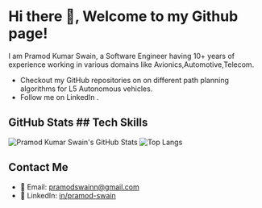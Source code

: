 # Hi there 👋, Welcome to my Github page!

I am Pramod Kumar Swain, a Software Engineer having 10+ years of experience working in various domains like Avionics,Automotive,Telecom.
- Checkout my GitHub repositories on  on different path planning algorithms for L5 Autonomous vehicles.
- Follow me on LinkedIn .

## GitHub Stats                                                                                                                                                   ## Tech Skills

![Pramod Kumar Swain's GitHub Stats](https://github-readme-stats.vercel.app/api?username=pramodswainn&show_icons=true)                                            ![Top Langs](https://github-readme-stats.vercel.app/api/top-langs/?username=pramodswainn&layout=compact)


## Contact Me

- 📧 Email: [pramodswainn@gmail.com](mailto:pramodswainn@gmail.com)
- 💼 LinkedIn: [in/pramod-swain](https://www.linkedin.com/in/pramod-swain/)
